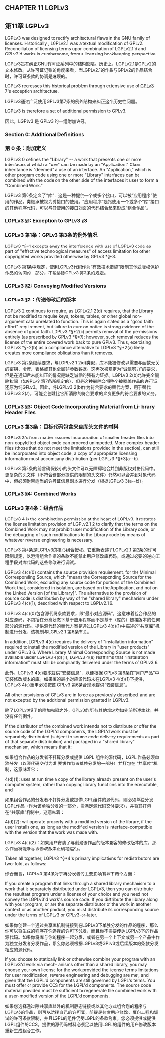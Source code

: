 
## CHAPTER 11 LGPLv3

## 第11章 LGPLv3

LGPLv3 was designed to rectify architectural flaws in the GNU family of licenses. Historically , LGPLv2.1 was a textual modification of GPLv2. Reconciliation of licensing terms upon combination of LGPLv2.1'd and GPLv2'd works is cumbersome, from a licensing bookkeeping perspective.

LGPLv3旨在纠正GNU许可证系列中的结构缺陷。历史上，LGPLv2.1是GPLv2的文本修改。从许可证记账的角度来看，当LGPLv2.1的作品与GPLv2的作品结合时，许可证条款的协调是麻烦的。

LGPLv3 redresses this historical problem through extensive use of [GPLv3](#gplv3-7-additional-permissions) 7's exception architecture.

LGPLv3通过广泛使用GPLv3第7条的例外结构来纠正这个历史性问题。

LGPLv3 is therefore a set of additional permission to GPLv3.

因此，LGPLv3 是 GPLv3 的一组附加许可。

### Section 0: Additional Definitions

### 第 0 条：附加定义

LGPLv3 0 defines the "Library" -- a work that presents one or more interfaces at which a "use" can be made by an "Application." Class inheritance is "deemed" a use of an interface. An "Application," which is other program code using one or more "Library" interfaces can be combined with the code on the other side of the interfaces it uses to form a "Combined Work."

LGPLv3 第0条定义了“库”，这是一种提供一个或多个接口，可以被“应用程序”使用的作品。类继承被视为对接口的使用。“应用程序”是指使用一个或多个“库”接口的其他程序代码，可以与其使用的接口对面的代码结合起来形成“组合作品”。

### LGPLv3 §1: Exception to GPLv3 §3

### LGPLv3 第1条：GPLv3 第3条的例外情况

LGPLv3 *§*1 excepts away the interference with use of LGPLv3 code as part of "effective technological measures" of access limitation for other copyrighted works provided otherwise by GPLv3 *§*3.

LGPLv3 第1条中规定，使用LGPLv3代码作为“有效技术措施”限制其他受版权保护作品的访问的一部分，不能排除GPLv3 第3条的规定。

### LGPLv3 §2: Conveying Modified Versions

### LGPLv3 §2：传送修改后的版本

LGPLv3 2 continues to require, as LGPLv2.1 2(d) requires, that the Library not be modified to require keys, tokens, tables, or other global non-argument data unrelated to function. This is again stated as a "good faith effort" requirement, but failure to cure on notice is strong evidence of the absence of good faith. LGPLv3 *§*2(b) permits removal of the permissions entirely (as prescribed by GPLv3 *§*7); however, such removal reduces the license of the entire covered work back to pure GPLv3. Thus, exercising LGPLv3 *§*2(b) as a compliance alternative to LGPLv3 *§*2(a) likely creates more compliance obligations than it removes.

LGPLv3 第2条继续要求，与LGPLv2.1 2(d)类似，库不能被修改以需要与函数无关的密钥、令牌、表格或其他全局非参数数据。这再次被规定为“诚信努力”的要求，但是在通知后未能纠正的情况是缺乏诚信的强有力证据。LGPLv3 2(b)允许完全删除权限（如GPLv3 第7条所规定的），但是这种删除会将整个被覆盖作品的许可证还原为纯GPLv3。因此，将LGPLv3 2(b)作为符合要求的替代方案，用于替代LGPLv3 2(a)，可能会创建比它所消除的符合要求的义务更多的符合要求的义务。

### LGPLv3 §3: Object Code Incorporating Material from Li- brary Header Files

### LGPLv3 第3条：目标代码包含来自库头文件的材料

LGPLv3 3's front matter assures incorporation of smaller header files into non-copylefted object code can proceed unimpeded. More complex header files (those that do not meet the limitations provided in the section), can still be incorporated into object code, a copy of appropriate licensing information must accompany distribution (per LGPLv3 *§*3(a--b).

LGPLv3 第3条的前言确保较小的头文件可以无障碍地合并到非版权对象代码中。更复杂的头文件（不符合该部分提供的限制的头文件）仍然可以合并到对象代码中，但必须附带适当的许可证信息副本进行分发（根据LGPLv3 3(a--b)）。

### LGPLv3 §4: Combined Works

### LGPLv3 第4条：组合作品

LGPLv3 4 is the combination permission at the heart of LGPLv3. It restates the license limitation provision of LGPLv2.1 2 to clarify that the terms on the Combined Work may not prohibit user modification of the Library code, or the debugging of such modifications to the Library code by means of whatever reverse engineering is necessary.

LGPLv3 第4条是LGPLv3的核心组合授权。它重新表述了LGPLv2.1 第2条的许可限制规定，以澄清组合作品的条款不能禁止用户修改库代码，或通过必要的逆向工程手段对库代码的这些修改进行调试。

LGPLv3 4(d)(0) contains the source provision requirement, for the Minimal Corresponding Source, which "means the Corresponding Source for the Combined Work, excluding any source code for portions of the Combined Work that, considered in isolation, are based on the Application, and not on the Linked Version \[of the Library\]". The alternative to the provision of source code is distribution by way of the "shared library" mechanism under LGPLv3 4(d)(1), described with respect to LGPLv2.1 6.

LGPLv3 4(d)(0)包含源代码条款要求，即“最小对应源码”，这意味着组合作品的对应源码，不包括在分离状态下基于应用程序而不是基于（库的）链接版本的任何部分的源代码。提供源代码的替代方案是通过LGPLv3 4(d)(1)中描述的“共享库”机制进行分发，该机制与LGPLv2.1 第6条有关。

In addition, LGPLv3 4(e) requires the delivery of "installation information" required to install the modified version of the Library in "user products" under GPLv3 6. Where Library Minimal Corresponding Source is not made available under LGPLv3 4(d)(1), LGPLv3 4(e) reaffirms that "installation information" must still be compliantly delivered under the terms of GPLv3 6.

此外，LGPLv3 4(e)要求提供“安装信息”，以便根据 GPLv3 第6条在“用户产品”中安装修改版本的库。如果库的最小对应源代码未在LGPLv3 4(d)(1)下提供，LGPLv3 4(e)重申必须按照 GPLv3 第6条合规地提供“安装信息”。

All other provisions of GPLv3 are in force as previously described, and are not excepted by the additional permission granted in LGPLv3.

除了LGPLv3授予的附加权限之外，GPLv3的所有其他规定均如先前所述生效，并没有任何例外。

If the distributor of the combined work intends not to distribute or offer the source code of the LGPL'd components, the LGPL'd work must be separately distributed (subject to source code delivery requirements as part of that separate distribution) and packaged in a "shared library" mechanism, which means that it:

如果组合作品的分发者不打算分发或提供 LGPL 组件的源代码，LGPL 作品必须单独分发（以源代码交付为准 要求作为该单独分发的一部分）并打包在 “共享库”机制，这意味着它：

4(d)(1): uses at run time a copy of the library already present on the user's computer system, rather than copying library functions into the executable, and

如果组合作品的分发者不打算分发或提供LGPL组件的源代码，则必须单独分发LGPL作品（作为该单独分发的一部分，需满足源代码交付要求），并将其打包在“共享库”机制中，这意味着：

4(d)(2): will operate properly with a modified version of the library, if the user installs one, as long as the modified version is interface-compatible with the version that the work was made with.

LGPLv3 4(d)(2)：如果用户安装了与创建该作品的版本兼容的修改版本的库，那么作品将能够与该修改版本正确地运行。

Taken all together, LGPLv3 *§*4's primary implications for redistributors are two-fold, as follows:

综合而言，LGPLv3 第4条对于再分发者的主要影响有以下两个方面：

If you create a program that links through a shared library mechanism to a work that is separately distributed under LGPLv3, then you can distribute the resultant program under a license of your choice and you need not convey the LGPLv3'd work's source code. If you distribute the library along with your program, or are the separate distributor of the work in another context or as another product, you must distribute its corresponding source under the terms of LGPLv3 or GPLv3-or-later.

如果你创建一个通过共享库机制链接到在LGPLv3下单独分发的作品的程序，那么你可以将生成的程序在你选择的许可下分发，而且你不需要传达LGPLv3下的作品源代码。如果你将库与你的程序一起分发，或者在另一个上下文或另一个产品中作为独立分发者分发作品，那么你必须根据LGPLv3或GPLv3或后续版本的条款分发相应的源代码。

If you choose to statically link or otherwise combine your program with an LGPLv3'd work via mech- anisms other than a shared library, you may choose your own license for the work provided the license terms limitations for user modification, reverse engineering and debugging are met, and given that the LGPL'd components are still governed by LGPL's terms. You must offer or provide CCS for the LGPL'd components. The source code material provided must be sufficient to regenerate the combined work with a user-modified version of the LGPL'd components.

如果您选择通过除共享库以外的机制静态链接或以其他方式组合您的程序与LGPLv3的作品，则可以选择自己的许可证，前提是符合用户修改、反向工程和调试的许可条款限制，并且LGPL的组件仍受LGPL的条款约束。您必须提供或提供LGPL组件的CCS。提供的源代码材料必须足以使用LGPL的组件的用户修改版本重新生成组合工作。
